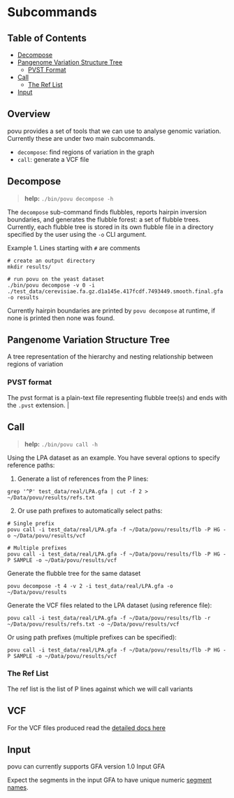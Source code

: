 # Subcommands

## Table of Contents
 - [Decompose](#Decompose)
 - [Pangenome Variation Structure Tree](#pangenome-variation-structure-tree)
   * [PVST Format](#pvst-format)
 - [Call](#Call)
    * [The Ref List](#the-ref-list)
 - [Input](#Input)

## Overview

povu provides a set of tools that we can use to analyse genomic variation. Currently these are under two main subcommands.

 - `decompose`: find regions of variation in the graph
 - `call`: generate a VCF file

## Decompose

> **help:** `./bin/povu decompose -h`

The `decompose` sub-command finds flubbles, reports hairpin inversion boundaries, and generates the flubble forest: a set of flubble trees.
Currently, each flubble tree is stored in its own flubble file in a directory specified by the user using the `-o` CLI argument.

Example 1.
Lines starting with `#` are comments
```
# create an output directory
mkdir results/

# run povu on the yeast dataset
./bin/povu decompose -v 0 -i ./test_data/cerevisiae.fa.gz.d1a145e.417fcdf.7493449.smooth.final.gfa -o results
```

Currently hairpin boundaries are printed by `povu decompose` at runtime, if none is printed then none was found.


## Pangenome Variation Structure Tree

A tree representation of the hierarchy and nesting relationship between regions of variation

### PVST format

The pvst format is a plain-text file representing flubble tree(s) and ends with the `.pvst` extension. 
                                                                     |


## Call

> **help:** `./bin/povu call -h`


Using the LPA dataset as an example. You have several options to specify reference paths:

1. Generate a list of references from the P lines:
```
grep '^P' test_data/real/LPA.gfa | cut -f 2 > ~/Data/povu/results/refs.txt
```

2. Or use path prefixes to automatically select paths:
```
# Single prefix
povu call -i test_data/real/LPA.gfa -f ~/Data/povu/results/flb -P HG -o ~/Data/povu/results/vcf

# Multiple prefixes
povu call -i test_data/real/LPA.gfa -f ~/Data/povu/results/flb -P HG -P SAMPLE -o ~/Data/povu/results/vcf
```

Generate the flubble tree for the same dataset

```
povu decompose -t 4 -v 2 -i test_data/real/LPA.gfa -o ~/Data/povu/results
```

Generate the VCF files related to the LPA dataset (using reference file):
```
povu call -i test_data/real/LPA.gfa -f ~/Data/povu/results/flb -r ~/Data/povu/results/refs.txt -o ~/Data/povu/results/vcf
```

Or using path prefixes (multiple prefixes can be specified):
```
povu call -i test_data/real/LPA.gfa -f ~/Data/povu/results/flb -P HG -P SAMPLE -o ~/Data/povu/results/vcf
```

### The Ref List


The ref list is the list of P lines against which we will call variants

## VCF

For the VCF files produced read the [detailed docs here](./vcf.md)


## Input
povu can currently supports GFA version 1.0
Input GFA

Expect the segments in the input GFA to have unique numeric [segment names](https://github.com/GFA-spec/GFA-spec/blob/master/GFA1.md#s-segment-line).

